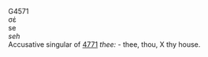 G4571  
σέ  
se  
*seh*  
Accusative singular of [4771](g4771) *thee:* - thee, thou, X thy
house.  
